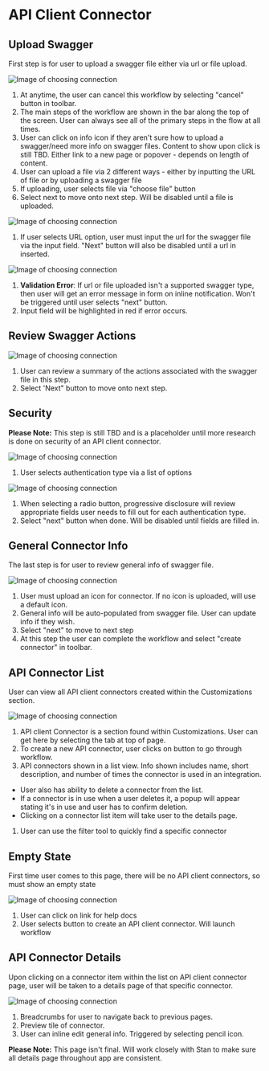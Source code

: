 # API Client Connector

## Upload Swagger

First step is for user to upload a swagger file either via url or file upload.

![Image of choosing connection](img/uploadswaggerfile.png)

1. At anytime, the user can cancel this workflow by selecting "cancel" button in toolbar.
1. The main steps of the workflow are shown in the bar along the top of the screen. User can always see all of the primary steps in the flow at all times.
1. User can click on info icon if they aren't sure how to upload a swagger/need more info on swagger files. Content to show upon click is still TBD. Either link to a new page or popover - depends on length of content.
1. User can upload a file via 2 different ways - either by inputting the URL of file or by uploading a swagger file
1. If uploading, user selects file via "choose file" button
1. Select next to move onto next step. Will be disabled until a file is uploaded.

![Image of choosing connection](img/uploadswaggerurl.png)

1. If user selects URL option, user must input the url for the swagger file via the input field. "Next" button will also be disabled until a url in inserted.

![Image of choosing connection](img/validationerror.png)

1. **Validation Error**: If url or file uploaded isn't a supported swagger type, then user will get an error message in form on inline notification. Won't be triggered until user selects "next" button.
1. Input field will be highlighted in red if error occurs.

## Review Swagger Actions

![Image of choosing connection](img/reviewswaggerfile.png)

1. User can review a summary of the actions associated with the swagger file in this step.
1. Select 'Next" button to move onto next step.

## Security

**Please Note:** This step is still TBD and is a placeholder until more research is done on security of an API client connector.

![Image of choosing connection](img/security.png)

1. User selects authentication type via a list of options

![Image of choosing connection](img/securityconfigure.png)

1. When selecting a radio button, progressive disclosure will review appropriate fields user needs to fill out for each authentication type.
1. Select "next" button when done. Will be disabled until fields are filled in.


## General Connector Info

The last step is for user to review general info of swagger file.

![Image of choosing connection](img/generalconnecterinfo.png)

1. User must upload an icon for connector. If no icon is uploaded, will use a default icon.
1. General info will be auto-populated from swagger file. User can update info if they wish.
1. Select "next" to move to next step
1. At this step the user can complete the workflow and select "create connector" in toolbar.

## API Connector List

User can view all API client connectors created within the Customizations section.

![Image of choosing connection](img/connectorlist.png)

1. API client Connector is a section found within Customizations. User can get here by selecting the tab at top of page.
1. To create a new API connector, user clicks on button to go through workflow.
1. API connectors shown in a list view. Info shown includes name, short description, and number of times the connector is used in an integration.
  - User also has ability to delete a connector from the list.
  - If a connector is in use when a user deletes it, a popup will appear stating it's in use and user has to confirm deletion.
  - Clicking on a connector list item will take user to the details page.
1. User can use the filter tool to quickly find a specific connector

## Empty State

First time user comes to this page, there will be no API client connectors, so must show an empty state

![Image of choosing connection](img/emptystate.png)

1. User can click on link for help docs
1. User selects button to create an API client connector. Will launch workflow

## API Connector Details

Upon clicking on a connector item within the list on API client connector page, user will be taken to a details page of that specific connector.

![Image of choosing connection](img/connectordetails.png)

1. Breadcrumbs for user to navigate back to previous pages.
1. Preview tile of connector.
1. User can inline edit general info. Triggered by selecting pencil icon.

**Please Note:** This page isn't final. Will work closely with Stan to make sure all details page throughout app are consistent.
